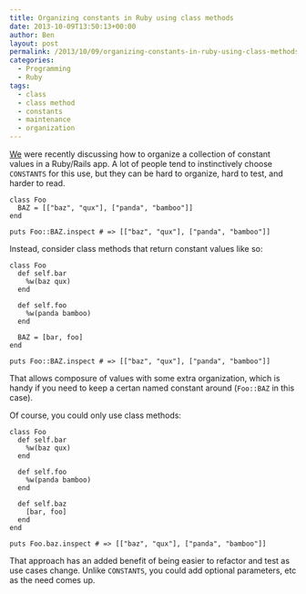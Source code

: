 ```yaml
---
title: Organizing constants in Ruby using class methods
date: 2013-10-09T13:50:13+00:00
author: Ben
layout: post
permalink: /2013/10/09/organizing-constants-in-ruby-using-class-methods/
categories:
  - Programming
  - Ruby
tags:
  - class
  - class method
  - constants
  - maintenance
  - organization
---
```

[We](http://www.continuity.net) were recently discussing how to organize a collection of constant values in a Ruby/Rails app. A lot of people tend to instinctively choose `CONSTANTS` for this use, but they can be hard to organize, hard to test, and harder to read.

<pre><code class="ruby">class Foo
  BAZ = [["baz", "qux"], ["panda", "bamboo"]]
end

puts Foo::BAZ.inspect # =&gt; [["baz", "qux"], ["panda", "bamboo"]]
</code></pre>

Instead, consider class methods that return constant values like so:

<pre><code class="ruby">class Foo
  def self.bar
    %w(baz qux)
  end

  def self.foo
    %w(panda bamboo)
  end

  BAZ = [bar, foo]
end

puts Foo::BAZ.inspect # =&gt; [["baz", "qux"], ["panda", "bamboo"]]
</code></pre>

That allows composure of values with some extra organization, which is handy if you need to keep a certan named constant around (`Foo::BAZ` in this case).

Of course, you could only use class methods:

<pre><code class="ruby">class Foo
  def self.bar
    %w(baz qux)
  end

  def self.foo
    %w(panda bamboo)
  end

  def self.baz
    [bar, foo]
  end
end

puts Foo.baz.inspect # =&gt; [["baz", "qux"], ["panda", "bamboo"]]
</code></pre>

That approach has an added benefit of being easier to refactor and test as use cases change. Unlike `CONSTANTS`, you could add optional parameters, etc as the need comes up.